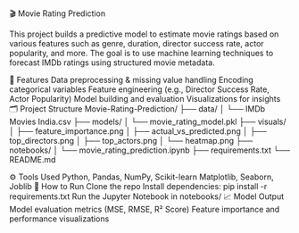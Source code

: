 🎬 Movie Rating Prediction

This project builds a predictive model to estimate movie ratings based on various features such as genre, duration, director success rate, actor popularity, and more. The goal is to use machine learning techniques to forecast IMDb ratings using structured movie metadata.

📌 Features
Data preprocessing & missing value handling
Encoding categorical variables
Feature engineering (e.g., Director Success Rate, Actor Popularity)
Model building and evaluation
Visualizations for insights
🗂️ Project Structure
Movie-Rating-Prediction/ ├── data/ │ └── IMDb Movies India.csv ├── models/ │ └── movie_rating_model.pkl ├── visuals/ │ ├── feature_importance.png │ ├── actual_vs_predicted.png │ ├── top_directors.png │ ├── top_actors.png │ └── heatmap.png ├── notebooks/ │ └── movie_rating_prediction.ipynb ├── requirements.txt └── README.md

⚙️ Tools Used
Python, Pandas, NumPy, Scikit-learn
Matplotlib, Seaborn, Joblib
🚀 How to Run
Clone the repo
Install dependencies: pip install -r requirements.txt
Run the Jupyter Notebook in notebooks/
📈 Model Output
Model evaluation metrics (MSE, RMSE, R² Score)
Feature importance and performance visualizations
